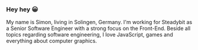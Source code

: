 ### Hey hey 😀

My name is Simon, living in Solingen, Germany. I'm working for Steadybit as a Senior Software Engineer with a strong focus on the Front-End. Beside all topics regarding software engineering, I love JavaScript, games and everything about computer graphics.
